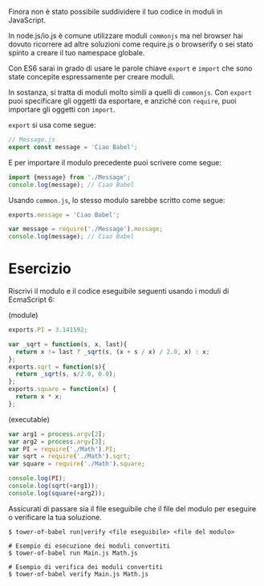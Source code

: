 Finora non è stato possibile suddividere il tuo codice in moduli in JavaScript.

In node.js/io.js è comune utilizzare moduli `commonjs` ma nel browser hai dovuto ricorrere ad altre soluzioni come require.js o browserify o sei stato spinto a creare il tuo namespace globale.

Con ES6 sarai in grado di usare le parole chiave `export` e `import` che sono state concepite espressamente per creare moduli.

In sostanza, si tratta di moduli molto simili a quelli di `commonjs`. Con `export` puoi specificare gli oggetti da esportare, e anziché con `require`, puoi importare gli oggetti con `import`.

`export` si usa come segue:

```javascript
// Message.js
export const message = 'Ciao Babel';
```

E per importare il modulo precedente puoi scrivere come segue:

```javascript
import {message} from './Message';
console.log(message); // Ciao Babel
```

Usando `common.js`, lo stesso modulo sarebbe scritto come segue:

```javascript
exports.message = 'Ciao Babel';
```

```javascript
var message = require('./Message').message;
console.log(message); // Ciao Babel
```

# Esercizio

Riscrivi il modulo e il codice eseguibile seguenti usando i moduli di EcmaScript 6:

(module)
```javascript
exports.PI = 3.141592;

var _sqrt = function(s, x, last){
  return x != last ? _sqrt(s, (x + s / x) / 2.0, x) : x;
};
exports.sqrt = function(s){
  return _sqrt(s, s/2.0, 0.0);
};
exports.square = function(x) {
  return x * x;
};
```

(executable)
```javascript
var arg1 = process.argv[2];
var arg2 = process.argv[3];
var PI = require('./Math').PI;
var sqrt = require('./Math').sqrt;
var square = require('./Math').square;

console.log(PI);
console.log(sqrt(+arg1));
console.log(square(+arg2));
```

Assicurati di passare sia il file eseguibile che il file del modulo per eseguire o verificare la tua soluzione.

```
$ tower-of-babel run|verify <file eseguibile> <file del modulo>

# Esempio di esecuzione dei moduli convertiti
$ tower-of-babel run Main.js Math.js

# Esempio di verifica dei moduli convertiti
$ tower-of-babel verify Main.js Math.js
```
